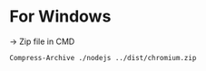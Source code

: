 # For Windows

-> Zip file in CMD

```text {"id":"01J8WWZ654G6ZT5T80FKZNY70Z"}
Compress-Archive ./nodejs ../dist/chromium.zip
```